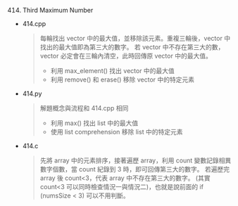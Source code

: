414. Third Maximum Number
- 414.cpp
    > 每輪找出 vector 中的最大值，並移除該元素。重複三輪後，vector 中找出的最大值即為第三大的數字。
    > 若 vector 中不存在第三大的數，vector 必定會在三輪內清空，此時回傳原 vector 中的最大值。
    >- 利用 max_element() 找出 vector 中的最大值
    >- 利用 remove() 和 erase() 移除 vector 中的特定元素
- 414.py
    > 解題概念與流程和 414.cpp 相同
    >- 利用 max() 找出 list 中的最大值
    >- 使用 list comprehension 移除 list 中的特定元素
- 414.c
    > 先將 array 中的元素排序，接著遍歷 array，利用 count 變數記錄相異數字個數，當 count 紀錄到 3 時，即可回傳第三大的數字。
    > 若遍歷完 array 後 count<3，代表 array 中不存在第三大的數字。
    > (其實 count<3 可以同時檢查情況一與情況二)，也就是說前面的 if (numsSize < 3) 可以不用判斷。